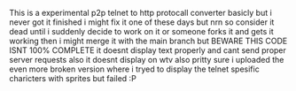 This is a experimental p2p telnet to http protocall converter basicly but i never got it finished i might fix it one of these days but nrn so consider it dead until i suddenly decide to work on it or someone forks it and gets it working then i might merge it with the main branch but BEWARE THIS CODE ISNT 100% COMPLETE it doesnt display text properly and cant send proper server requests also it doesnt display on wtv also pritty sure i uploaded the even more broken version where i tryed to display the telnet spesific charicters with sprites but failed  :P

